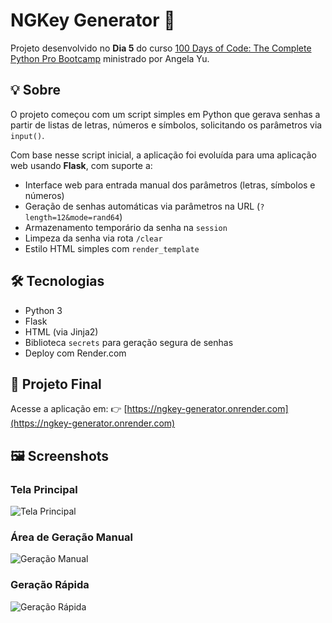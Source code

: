 # NGKey Generator 🔐

Projeto desenvolvido no **Dia 5** do curso [100 Days of Code: The Complete Python Pro Bootcamp](https://www.udemy.com/course/100-days-of-code/) ministrado por Angela Yu.

## 💡 Sobre

O projeto começou com um script simples em Python que gerava senhas a partir de listas de letras, números e símbolos, solicitando os parâmetros via `input()`.

Com base nesse script inicial, a aplicação foi evoluída para uma aplicação web usando **Flask**, com suporte a:

* Interface web para entrada manual dos parâmetros (letras, símbolos e números)
* Geração de senhas automáticas via parâmetros na URL (`?length=12&mode=rand64`)
* Armazenamento temporário da senha na `session`
* Limpeza da senha via rota `/clear`
* Estilo HTML simples com `render_template`

## 🛠️ Tecnologias

* Python 3
* Flask
* HTML (via Jinja2)
* Biblioteca `secrets` para geração segura de senhas
* Deploy com Render.com

## 🔗 Projeto Final

Acesse a aplicação em:
👉 [https://ngkey-generator.onrender.com](https://ngkey-generator.onrender.com)


## 🖼️ Screenshots

### Tela Principal
![Tela Principal](./assets/main.png)

### Área de Geração Manual
![Geração Manual](./assets/manual.png)

### Geração Rápida
![Geração Rápida](./assets/quick.png)
